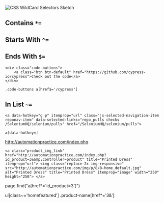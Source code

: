 ![ CSS WildCard Selectors Sketch](http://www.brendanconnolly.net/wp-content/uploads/2019/03/css-wildcards-sketch.png)

## Contains `*=`

## Starts With `^=`

## Ends With `$=`

```
<div class="code-buttons">
    <a class="btn btn-default" href="https://github.com/cypress-io/cypress">Check out the code</a>
</div>

```


```.code-buttons a[href$='/cypress']```

## In List `~=`

```
<a data-hotkey="g p" itemprop="url" class="js-selected-navigation-item reponav-item" data-selected-links="repo_pulls checks /SeleniumHQ/selenium/pulls" href="/SeleniumHQ/selenium/pulls">

a[data-hotkey=]
```





http://automationpractice.com/index.php

`
<a class="product_img_link" href="http://automationpractice.com/index.php?id_product=3&amp;controller=product" title="Printed Dress" itemprop="url">
							<img class="replace-2x img-responsive" src="http://automationpractice.com/img/p/8/8-home_default.jpg" alt="Printed Dress" title="Printed Dress" itemprop="image" width="250" height="250">
						</a>
`

page.find("a[href*='id_product=3']")

ul[class~='homefeatured']
.product-name[href*='3&']